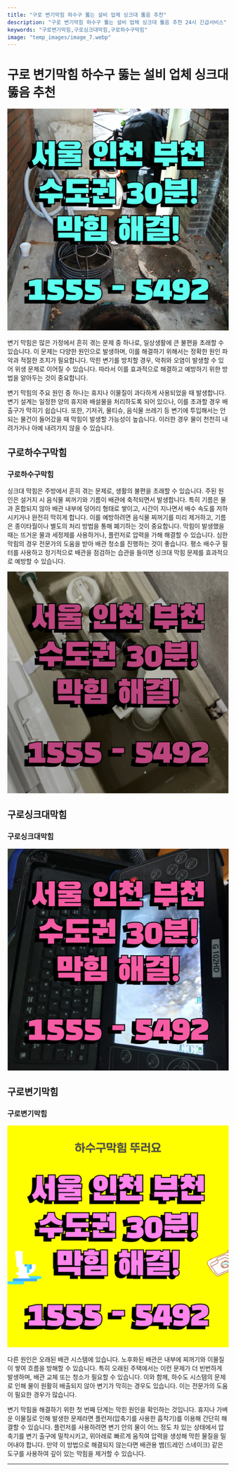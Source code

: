 ```yaml
---
title: "구로 변기막힘 하수구 뚫는 설비 업체 싱크대 뚫음 추천"
description: "구로 변기막힘 하수구 뚫는 설비 업체 싱크대 뚫음 추천 24시 긴급서비스"
keywords: "구로변기막힘,구로싱크대막힘,구로하수구막힘"
image: "temp_images/image_7.webp"
---
```


# 구로 변기막힘 하수구 뚫는 설비 업체 싱크대 뚫음 추천

![구로하수구막힘](temp_images/image_5.webp) 

변기 막힘은 많은 가정에서 흔히 겪는 문제 중 하나로, 일상생활에 큰 불편을 초래할 수 있습니다. 이 문제는 다양한 원인으로 발생하며, 이를 해결하기 위해서는 정확한 원인 파악과 적절한 조치가 필요합니다. 막힌 변기를 방치할 경우, 악취와 오염이 발생할 수 있어 위생 문제로 이어질 수 있습니다. 따라서 이를 효과적으로 해결하고 예방하기 위한 방법을 알아두는 것이 중요합니다.

변기 막힘의 주요 원인 중 하나는 휴지나 이물질이 과다하게 사용되었을 때 발생합니다. 변기 설계는 일정한 양의 휴지와 배설물을 처리하도록 되어 있으나, 이를 초과할 경우 배출구가 막히기 쉽습니다. 또한, 기저귀, 물티슈, 음식물 쓰레기 등 변기에 투입해서는 안 되는 물건이 들어갔을 때 막힘이 발생할 가능성이 높습니다. 이러한 경우 물이 천천히 내려가거나 아예 내려가지 않을 수 있습니다.


## 구로하수구막힘

### 구로하수구막힘

싱크대 막힘은 주방에서 흔히 겪는 문제로, 생활의 불편을 초래할 수 있습니다. 주된 원인은 설거지 시 음식물 찌꺼기와 기름이 배관에 축적되면서 발생합니다. 특히 기름은 물과 혼합되지 않아 배관 내부에 덩어리 형태로 쌓이고, 시간이 지나면서 배수 속도를 저하시키거나 완전히 막히게 합니다. 이를 예방하려면 음식물 찌꺼기를 미리 제거하고, 기름은 종이타월이나 별도의 처리 방법을 통해 폐기하는 것이 중요합니다. 막힘이 발생했을 때는 뜨거운 물과 세정제를 사용하거나, 플런저로 압력을 가해 해결할 수 있습니다. 심한 막힘의 경우 전문가의 도움을 받아 배관 청소를 진행하는 것이 좋습니다. 평소 배수구 필터를 사용하고 정기적으로 배관을 점검하는 습관을 들이면 싱크대 막힘 문제를 효과적으로 예방할 수 있습니다.

![구로하수구막힘](temp_images/image_4.webp) 



## 구로싱크대막힘

### 구로싱크대막힘

![구로싱크대막힘](temp_images/image_6.webp) 



## 구로변기막힘

### 구로변기막힘

![구로변기막힘](temp_images/image_1.webp) 

  다른 원인은 오래된 배관 시스템에 있습니다. 노후화된 배관은 내부에 찌꺼기와 이물질이 쌓여 흐름을 방해할 수 있습니다. 특히 오래된 주택에서는 이런 문제가 더 빈번하게 발생하며, 배관 교체 또는 청소가 필요할 수 있습니다. 이와 함께, 하수도 시스템의 문제로 인해 물이 원활히 배출되지 않아 변기가 막히는 경우도 있습니다. 이는 전문가의 도움이 필요한 경우가 많습니다.

변기 막힘을 해결하기 위한 첫 번째 단계는 막힌 원인을 확인하는 것입니다. 휴지나 가벼운 이물질로 인해 발생한 문제라면 플런저(압축기를 사용한 흡착기)를 이용해 간단히 해결할 수 있습니다. 플런저를 사용하려면 변기 안의 물이 어느 정도 차 있는 상태에서 압축기를 변기 출구에 밀착시키고, 위아래로 빠르게 움직여 압력을 생성해 막힌 물질을 밀어내야 합니다. 만약 이 방법으로 해결되지 않는다면 배관용 뱀(드레인 스네이크) 같은 도구를 사용하여 깊이 있는 막힘을 제거할 수 있습니다.


---


